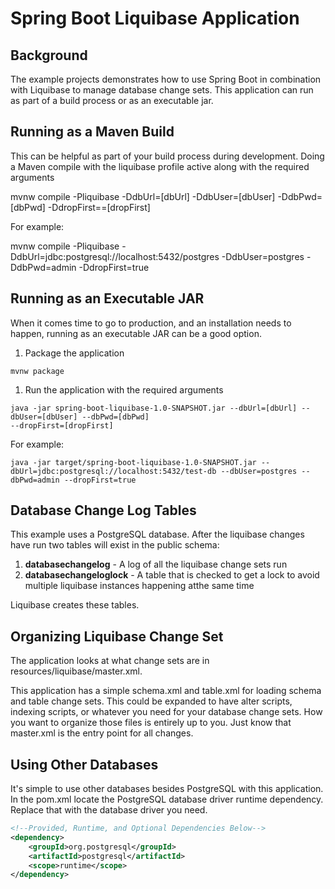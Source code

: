 # Spring Boot Liquibase Application

## Background

The example projects demonstrates how to use Spring Boot in combination with Liquibase to manage database change sets.
This application can run as part of a build process or as an executable jar.

## Running as a Maven Build

This can be helpful as part of your build process during development. Doing a Maven compile with the liquibase profile
active along with the required arguments

mvnw compile -Pliquibase -DdbUrl=[dbUrl] -DdbUser=[dbUser] -DdbPwd=[dbPwd] -DdropFirst==[dropFirst]

For example:

mvnw compile -Pliquibase -DdbUrl=jdbc:postgresql://localhost:5432/postgres -DdbUser=postgres -DdbPwd=admin
-DdropFirst=true

## Running as an Executable JAR

When it comes time to go to production, and an installation needs to happen, running as an executable JAR can be a good
option.

1. Package the application

```
mvnw package
```

1. Run the application with the required arguments

```
java -jar spring-boot-liquibase-1.0-SNAPSHOT.jar --dbUrl=[dbUrl] --dbUser=[dbUser] --dbPwd=[dbPwd]
--dropFirst=[dropFirst]
```

For example:

```
java -jar target/spring-boot-liquibase-1.0-SNAPSHOT.jar --dbUrl=jdbc:postgresql://localhost:5432/test-db --dbUser=postgres --dbPwd=admin --dropFirst=true
```

## Database Change Log Tables

This example uses a PostgreSQL database. After the liquibase changes have run two tables will exist in the public
schema:

1. **databasechangelog** - A log of all the liquibase change sets run
1. **databasechangeloglock** - A table that is checked to get a lock to avoid multiple liquibase instances happening
   atthe same time

Liquibase creates these tables.

## Organizing Liquibase Change Set

The application looks at what change sets are in resources/liquibase/master.xml.

This application has a simple schema.xml and table.xml for loading schema and table change sets. This could be expanded
to have alter scripts, indexing scripts, or whatever you need for your database change sets. How you want to organize
those files is entirely up to you. Just know that master.xml is the entry point for all changes.

## Using Other Databases

It's simple to use other databases besides PostgreSQL with this application. In the pom.xml locate the PostgreSQL
database driver runtime dependency. Replace that with the database driver you need.

```xml
<!--Provided, Runtime, and Optional Dependencies Below-->
<dependency>
    <groupId>org.postgresql</groupId>
    <artifactId>postgresql</artifactId>
    <scope>runtime</scope>
</dependency>
```